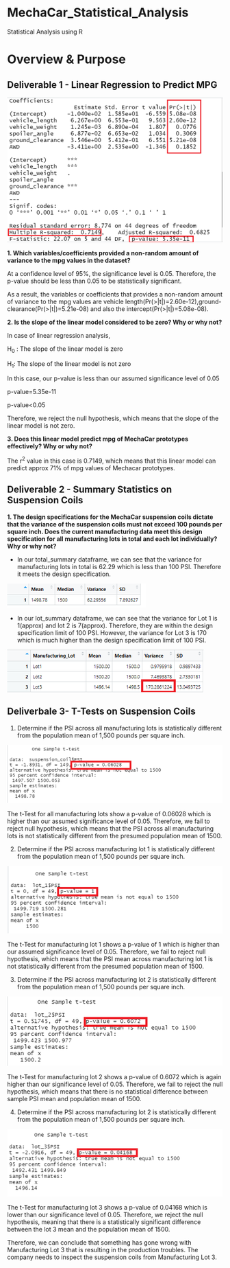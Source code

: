 # MechaCar_Statistical_Analysis
Statistical Analysis using R

# Overview & Purpose


## Deliverable 1 - Linear Regression to Predict MPG

![](images/dev1_multiple_regression_summary.png)

**1. Which variables/coefficients provided a non-random amount of variance to the mpg values in the dataset?**

At a confidence level of 95%, the significance level is 0.05. Therefore, the p-value should be less than 0.05 to be statistically significant.
  
As a result, the variables or coefficients that provides a non-random amount of variance to the mpg values are vehicle length(Pr(>|t|)=2.60e-12),ground-         clearance(Pr(>|t|)=5.21e-08) and also the intercept(Pr(>|t|)=5.08e-08).

**2. Is the slope of the linear model considered to be zero? Why or why not?**

In case of linear regression analysis,

H<sub>0</sub> : The slope of the linear model is zero 

H<sub>1</sub>: The slope of the linear model is not zero

In this case, our p-value is less than our assumed significance level of 0.05

p-value=5.35e-11

p-value<0.05

Therefore, we reject the null hypothesis, which means that the slope of the linear model is not zero.

**3. Does this linear model predict mpg of MechaCar prototypes effectively? Why or why not?**

The r<sup>2</sup> value in this case is 0.7149, which means that this linear model can predict approx 71% of mpg values of Mechacar prototypes.

## Deliverable 2 - Summary Statistics on Suspension Coils

**1. The design specifications for the MechaCar suspension coils dictate that the variance of the suspension coils must not exceed 100 pounds per square inch. Does the current manufacturing data meet this design specification for all manufacturing lots in total and each lot individually? Why or why not?**

- In our total_summary dataframe, we can see that the variance for manufacturing lots in total is 62.29 which is less than 100 PSI. Therefore it meets the design specification.

![](images/total_summary_df.png)

- In our lot_summary dataframe, we can see that the variance for Lot 1 is 1(approx) and lot 2 is 7(approx). Therefore, they are within the design specification limit of 100 PSI. However, the variance for Lot 3 is 170 which is much higher than the design specification limit of 100 PSI.

![new](images/lot_summary1_df.png)

## Deliverbale 3- T-Tests on Suspension Coils

1. Determine if the PSI across all manufacturing lots is statistically different from the population mean of 1,500 pounds per square inch.

![](images/dev3_onesamplettest_alllot.png)

The t-Test for all manufacturing lots show a p-value of 0.06028 which is higher than our assumed significance level of 0.05. Therefore, we fail to reject null hypothesis, which means that the PSI across all manufacturing lots is not statistically different from the presumed population mean of 1500.

2. Determine if the PSI across manufacturing lot 1 is statistically different from the population mean of 1,500 pounds per square inch.

![](images/dev3_ttest_lot1.png)

The t-Test for manufacturing lot 1 shows a p-value of 1 which is higher than our assumed significance level of 0.05. Therefore, we fail to reject null hypothesis, which means that the PSI mean across manufacturing lot 1 is not statistically different from the presumed population mean of 1500.

3. Determine if the PSI across manufacturing lot 2 is statistically different from the population mean of 1,500 pounds per square inch.

![](images/dev3_ttest_lot2.png)

The t-Test for manufacturing lot 2 shows a p-value of 0.6072 which is again higher than our significance level of 0.05. Therefore, we fail to reject the null hypothesis, which means that there is no statistical difference between sample PSI mean and population mean of 1500.

4. Determine if the PSI across manufacturing lot 2 is statistically different from the population mean of 1,500 pounds per square inch.

![](images/dev3_ttest_lot3.png)

The t-Test for manufacturing lot 3 shows a p-value of 0.04168 which is lower than our significance level of 0.05. Therefore, we reject the null hypothesis, meaning that there is a statistically significant difference between the lot 3 mean and the population mean of 1500.

Therefore, we can conclude that something has gone wrong with Manufacturing Lot 3 that is resulting in the production troubles. The company needs to inspect the suspension coils from Manufacturing Lot 3. 






